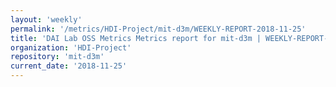 ```yaml
---
layout: 'weekly'
permalink: '/metrics/HDI-Project/mit-d3m/WEEKLY-REPORT-2018-11-25'
title: 'DAI Lab OSS Metrics Metrics report for mit-d3m | WEEKLY-REPORT-2018-11-25'
organization: 'HDI-Project'
repository: 'mit-d3m'
current_date: '2018-11-25'
---
```

